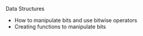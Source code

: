 Data Structures
- How to manipulate bits and use bitwise operators
- Creating functions to manipulate bits

